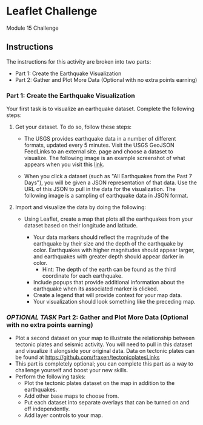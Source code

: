 # Leaflet Challenge
Module 15 Challenge

## Instructions
The instructions for this activity are broken into two parts:
- Part 1: Create the Earthquake Visualization
- Part 2: Gather and Plot More Data (Optional with no extra points earning)

### Part 1: Create the Earthquake Visualization
Your first task is to visualize an earthquake dataset. Complete the following steps:
1. Get your dataset. To do so, follow these steps:
    - The USGS provides earthquake data in a number of different formats, updated every 5 minutes. Visit the USGS GeoJSON FeedLinks to an external site. page and choose a dataset to visualize. The following image is an example screenshot of what appears when you visit this [link](http://earthquake.usgs.gov/earthquakes/feed/v1.0/geojson.php).

    - When you click a dataset (such as "All Earthquakes from the Past 7 Days"), you will be given a JSON representation of that data. Use the URL of this JSON to pull in the data for the visualization. The following image is a sampling of earthquake data in JSON format.

2. Import and visualize the data by doing the following:
    - Using Leaflet, create a map that plots all the earthquakes from your dataset based on their longitude and latitude.

        - Your data markers should reflect the magnitude of the earthquake by their size and the depth of the earthquake by color. Earthquakes with higher magnitudes should appear larger, and earthquakes with greater depth should appear darker in color.
            * Hint: The depth of the earth can be found as the third coordinate for each earthquake.
        - Include popups that provide additional information about the earthquake when its associated marker is clicked.
        - Create a legend that will provide context for your map data.
        - Your visualization should look something like the preceding map.

### *OPTIONAL TASK* Part 2: Gather and Plot More Data (Optional with no extra points earning)
- Plot a second dataset on your map to illustrate the relationship between tectonic plates and seismic activity. You will need to pull in this dataset and visualize it alongside your original data. Data on tectonic plates can be found at https://github.com/fraxen/tectonicplatesLinks
- This part is completely optional; you can complete this part as a way to challenge yourself and boost your new skills.
- Perform the following tasks:
    - Plot the tectonic plates dataset on the map in addition to the earthquakes.
    - Add other base maps to choose from.
    - Put each dataset into separate overlays that can be turned on and off independently.
    - Add layer controls to your map.